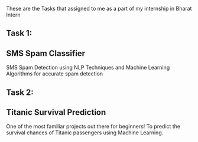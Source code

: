 These are the Tasks that assigned to me as a part of my internship in Bharat Intern
## Task 1:
## SMS Spam Classifier
SMS Spam Detection using NLP Techniques and Machine Learning Algorithms for accurate spam detection 
## Task 2:
## Titanic Survival Prediction
One of the most familiar projects out there for beginners! To predict the survival chances of Titanic passengers using Machine Learning.


